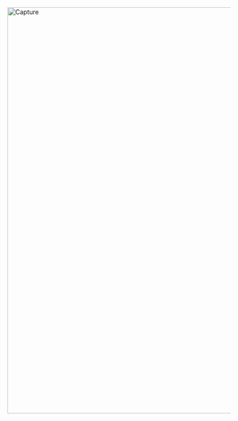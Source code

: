 <img width="917" alt="Capture" src="https://github.com/anita-patil123/Web-Page.github.io/assets/141632510/beba916f-4f4a-4e1d-8d06-316297657d26">
